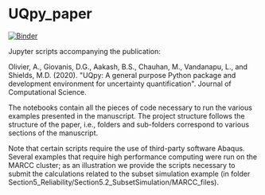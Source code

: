# UQpy_paper
[![Binder](https://mybinder.org/badge_logo.svg)](https://mybinder.org/v2/gh/SURGroup/UQpy_paper/master)

Jupyter scripts accompanying the publication: 

Olivier, A., Giovanis, D.G., Aakash, B.S., Chauhan, M., Vandanapu, L., and Shields, M.D. (2020). "UQpy:  A general purpose Python package and development environment for uncertainty quantification". Journal of Computational Science.

The notebooks contain all the pieces of code necessary to run the various examples presented in the manuscript. The project structure follows the structure of the paper, i.e., folders and sub-folders correspond to various sections of the manuscript. 

Note that certain scripts require the use of third-party software Abaqus. Several examples that require high performance computing were run on the MARCC cluster; as an illustration we provide the scripts necessary to submit the calculations related to the subset simulation example (in folder Section5_Reliability/Section5.2_SubsetSimulation/MARCC_files).
